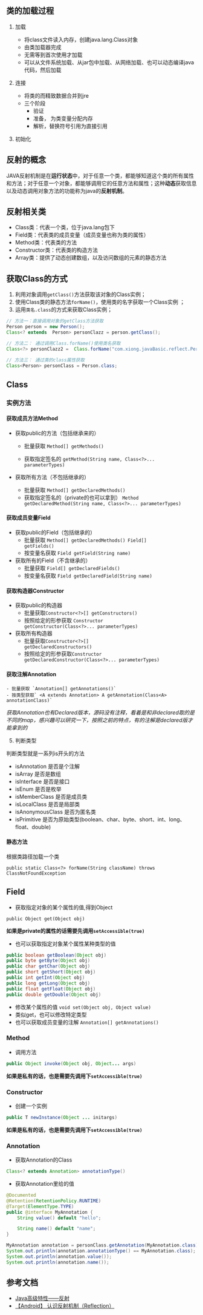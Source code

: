 ## 类的加载过程

1. 加载
    - 将class文件读入内存，创建java.lang.Class对象
    - 由类加载器完成
    - 无需等到首次使用才加载
    - 可以从文件系统加载、从jar包中加载、从网络加载、也可以动态编译java代码，然后加载
2. 连接
    - 将类的而精致数据合并到jre
    - 三个阶段
        - 验证
        - 准备， 为类变量分配内存
        - 解析，替换符号引用为直接引用

3. 初始化

## 反射的概念


JAVA反射机制是在**运行状态**中，对于任意一个类，都能够知道这个类的所有属性和方法；对于任意一个对象，都能够调用它的任意方法和属性；这种**动态**获取信息以及动态调用对象方法的功能称为java的**反射机制**。

## 反射相关类

- Class类：代表一个类，位于java.lang包下
- Field类：代表类的成员变量（成员变量也称为类的属性）
- Method类：代表类的方法
- Constructor类：代表类的构造方法
- Array类：提供了动态创建数组，以及访问数组的元素的静态方法

## 获取Class的方式

1. 利用对象调用`getClass()`方法获取该对象的Class实例；
2. 使用Class类的静态方法`forName()`，使用类的名字获取一个Class实例 ；
3. 运用`类名.class`的方式来获取Class实例；

```java
// 方法一：直接调用对象的getClass方法获取
Person person = new Person();
Class<? extends  Person> personClazz = person.getClass();

// 方法二： 通过调用Class.forName()使用类名获取
Class<?> personClazz2 =  Class.forName("com.xiong.javaBasic.reflect.Person");

// 方法三： 通过类的class属性获取
Class<Person> personClass = Person.class;
```

## Class

### 实例方法

#### 获取成员方法Method

- 获取public的方法（包括继承来的）

    - 批量获取 `Method[] getMethods()`

    - 获取指定签名的  `getMethod(String name, Class<?>... parameterTypes)`

- 获取所有方法（不包括继承的）
    - 批量获取 `Method[] getDeclaredMethods()`
    - 获取指定签名的（private的也可以拿到） `Method getDeclaredMethod(String name, Class<?>... parameterTypes)`
#### 获取成员变量Field

- 获取public的Field（包括继承的）
    - 批量获取 <code>Method[] getDeclaredMethods()` `Field[] getFields()</code>
    - 按变量名获取 <code>Field getField(String name)</code>
- 获取所有的Field（不含继承的）
    - 批量获取 <code>Field[] getDeclaredFields()</code>
    - 按变量名获取 <code>Field getDeclaredField(String name)</code>
#### 获取构造器Constructor
- 获取public的构造器
    - 批量获取<code>Constructor<?>[] getConstructors()</code>
    - 按照给定的形参获取 <code>Constructor<T> getConstructor(Class<?>... parameterTypes)</code>
- 获取所有构造器
    - 批量获取<code>Constructor<?>[] getDeclaredConstructors()</code>
    - 按照给定的形参获取<code>Constructor<T> getDeclaredConstructor(Class<?>... parameterTypes)</code>
#### 获取注解Annotation
    - 批量获取 `Annotation[] getAnnotations()`
    - 按类型获取` <A extends Annotation> A getAnnotation(Class<A> annotationClass)`
*获取Annotation也有Declared版本，源码没有注释，看着是和非declared取的是不同的map，感兴趣可以研究一下，按照之前的特点，有的注解是declared版才能拿到的*


5. 判断类型

判断类型就是一系列is开头的方法

- isAnnotation 是否是个注解
- isArray 是否是数组
- isInterface 是否是接口
- isEnum 是否是枚举
- isMemberClass 是否是成员类
- isLocalClass 是否是局部类
- isAnonymousClass 是否为匿名类
- isPrimitive 是否为原始类型(boolean、char、byte、short、int、long、float、double)

#### 静态方法

根据类路径加载一个类

```
public static Class<?> forName(String className) throws ClassNotFoundException
```

## Field

- 获取指定对象的某个属性的值,得到Object

```
public Object get(Object obj)
```

**如果是private的属性的话需要先调用`setAccessible(true)`**

- 也可以获取指定对象某个属性某种类型的值

```java
public boolean getBoolean(Object obj)
public byte getByte(Object obj)
public char getChar(Object obj)
public short getShort(Object obj)
public int getInt(Object obj)
public long getLong(Object obj)
public float getFloat(Object obj)
public double getDouble(Object obj)
```
- 修改某个属性的值 `void set(Object obj, Object value)`
- 类似get，也可以修改特定类型
- 也可以获取成员变量的注解 `Annotation[] getAnnotations()`

### Method

- 调用方法

```java
public Object invoke(Object obj, Object... args)
```
**如果是私有的话，也是需要先调用下`setAccessible(true)`**

### Constructor

- 创建一个实例

```java
public T newInstance(Object ... initargs)
```

**如果是私有的话，也是需要先调用下`setAccessible(true)`**

### Annotation

- 获取Annotation的Class

```java
Class<? extends Annotation> annotationType()
```
- 获取Annotation里给的值

```java
@Documented
@Retention(RetentionPolicy.RUNTIME)
@Target(ElementType.TYPE)
public @interface MyAnnotation {
    String value() default "hello";

    String name() default "name";
}

MyAnnotation annotation = personClass.getAnnotation(MyAnnotation.class);
System.out.println(annotation.annotationType() == MyAnnotation.class);  // true
System.out.println(annotation.value());
System.out.println(annotation.name());
```

## 参考文档

- [Java高级特性——反射](https://www.jianshu.com/p/9be58ee20dee)
- [【Android】 认识反射机制（Reflection）](http://blog.qiji.tech/archives/4374)